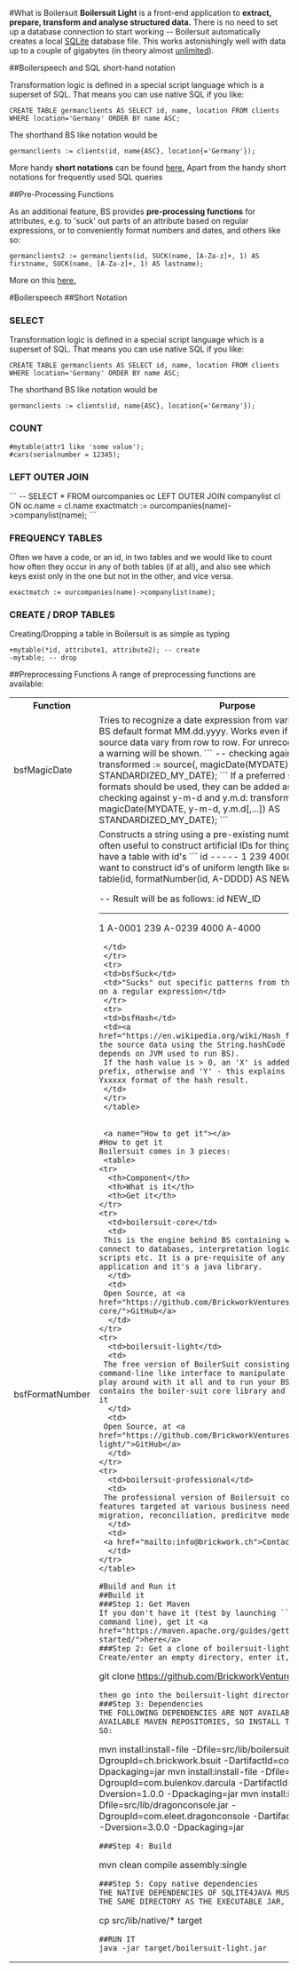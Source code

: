 #What is Boilersuit
<b>Boilersuit Light</b> is a front-end application to <b>extract, prepare, transform and analyse structured data.</b> There is no need to set up a database connection to start working -- Boilersuit automatically creates a local <a href="https://www.sqlite.org/">SQLite</a>  database file. This works astonishingly well with data up to a couple of gigabytes (in theory almost <a href="https://www.sqlite.org/faq.html#q8">unlimited</a>).


##Boilerspeech and SQL short-hand notation

  Transformation logic is defined in a special script language which is a superset of SQL. That means you can use native SQL if you like:
  ```
CREATE TABLE germanclients AS SELECT id, name, location FROM clients WHERE location='Germany' ORDER BY name ASC;
  ```
  The shorthand BS like notation would be
  ```
germanclients := clients(id, name{ASC}, location{='Germany'});
  ```
More handy <b>short notations</b> can be found <a href="#HandySQL">here.</a> Apart from the handy short notations for frequently used SQL queries

##Pre-Processing Functions

As an additional feature, BS provides <b>pre-processing functions</b> for attributes, e.g. to 'suck' out parts of an attribute based on regular expressions,
or to conveniently format numbers and dates, and others like so:
```
germanclients2 := germanclients(id, SUCK(name, [A-Za-z]+, 1) AS firstname, SUCK(name, [A-Za-z]+, 1) AS lastname);
```
More on this <a href="#bsf">here.</a>


#Boilerspeech
##Short Notation
  <a name="HandySQL"></a>
  <h3>SELECT</h3>
  
 Transformation logic is defined in a special script language which is a superset of SQL. That means you can use native SQL if you like:
 ```
CREATE TABLE germanclients AS SELECT id, name, location FROM clients WHERE location='Germany' ORDER BY name ASC;
 ```
 The shorthand BS like notation would be
 ```
germanclients := clients(id, name{ASC}, location{='Germany'});
 ```
  
  <h3>COUNT</h3>
  
 ```#table;
#mytable(attr1 like 'some value');
#cars(serialnumber = 12345);
 ```
  
  <h3>LEFT OUTER JOIN</h3>
  ```
-- SELECT * FROM ourcompanies oc LEFT OUTER JOIN companylist cl ON oc.name = cl.name
exactmatch := ourcompanies(name)->companylist(name);
  ```
  <h3>FREQUENCY TABLES</h3>
  
 Often we have a code, or an id, in two tables and we would like to count how often
 they occur in any of both tables (if at all), and also see which keys exist only in the one but
 not in the other, and vice versa.
  
  ```
exactmatch := ourcompanies(name)->companylist(name);
  ```
  <h3>CREATE / DROP TABLES</h3>
  
 Creating/Dropping a table in Boilersuit is as simple as typing
 ```
+mytable(*id, attribute1, attribute2); -- create
-mytable; -- drop
 ```
  
##Preprocessing Functions
  <a name="bsf"></a>
  A range of preprocessing functions are available:
  <table>
 <tr><th>Function</th><th>Purpose</th></tr>
 <tr>
 <td>bsfMagicDate</td>
 <td>Tries to recognize a date expression from various formats into the BS default format MM.dd.yyyy.
 Works even if the formats in the source data vary from row
 to row. For unrecognized expressions, a warning will be shown.
 ```
 -- checking against common formats
 transformed := source(, magicDate(MYDATE) AS STANDARDIZED_MY_DATE);
  ```
 If a preferred set of allowed formats should be used, they can be added as arguments:
 ```
 -- checking against y-m-d and y.m.d:
 transformed := source(, magicDate(MYDATE, y-m-d, y.m.d[,...]) AS STANDARDIZED_MY_DATE);
  ```
 </td>
 </tr>
 <tr>
 <td>bsfFormatNumber</td>
 <td>Constructs a string using a pre-existing number in a certain way often useful to construct artificial IDs
 for things. Lets assume we have a table with id's
 ```
id
-----
1
239
4000
```
Then, we may want to construct id's of uniform length like so:
```
result := table(id, formatNumber(id, A-DDDD) AS NEW_ID);

-- Result will be as follows:
id NEW_ID
----  -----------
1     A-0001
239   A-0239
4000  A-4000
```
 </td>
 </tr>
 <tr>
 <td>bsfSuck</td>
 <td>"Sucks" out specific patterns from the source data based on a regular expression</td>
 </tr>
 <tr>
 <td>bsfHash</td>
 <td><a href="https://en.wikipedia.org/wiki/Hash_function">Hashes</a> the source data using the String.hashCode method (probably depends on JVM used to run BS).
 If the hash value is > 0, an 'X' is added to the hash as a prefix, otherwise and 'Y' - this explains the Xxxxxx resp. Yxxxxx format of the hash result.
 </td>
 </tr>
 </table>
 

 <a name="How to get it"></a>
#How to get it
Boilersuit comes in 3 pieces:
 <table>
<tr>
  <th>Component</th>
  <th>What is it</th>
  <th>Get it</th>
</tr>
<tr>
  <td>boilersuit-core</td>
  <td>
 This is the engine behind BS containing what you need to connect to databases, interpretation logic needed to run scripts etc. It is a pre-requisite of any Boilersuit application and it's a java library.
  </td>
  <td>
 Open Source, at <a href="https://github.com/BrickworkVentures/boilersuit-core/">GitHub</a>
  </td>
</tr>
<tr>
  <td>boilersuit-light</td>
  <td>
 The free version of BoilerSuit consisting of a simple command-line like interface to manipulate and view data, to play around with it all and to run your BS scripts. It contains the boiler-suit core library and won't run without it
  </td>
  <td>
 Open Source, at <a href="https://github.com/BrickworkVentures/boilersuit-light/">GitHub</a>
  </td>
</tr>
<tr>
  <td>boilersuit-professional</td>
  <td>
 The professional version of Boilersuit contains special features targeted at various business needs such as data migration, reconciliation, predicitve modelling.
  </td>
  <td>
 <a href="mailto:info@brickwork.ch">Contact us</a>
  </td>
</tr>
</table>

#Build and Run it
##Build it
###Step 1: Get Maven
If you don't have it (test by launching ```mvn``` in your command line), get it <a href="https://maven.apache.org/guides/getting-started/">here</a>
###Step 2: Get a clone of boilersuit-light
Create/enter an empty directory, enter it, and launch
```
git clone https://github.com/BrickworkVentures/boilersuit-light.git
```
then go into the boilersuit-light directory.
###Step 3: Dependencies
THE FOLLOWING DEPENDENCIES ARE NOT AVAILABLE IN PUBLICLY AVAILABLE MAVEN REPOSITORIES, SO INSTALL THEM LOCALLY, LIKE SO:
```
mvn install:install-file -Dfile=src/lib/boilersuit-core.jar -DgroupId=ch.brickwork.bsuit -DartifactId=core -Dversion=1.0 -Dpackaging=jar
mvn install:install-file -Dfile=src/lib/darcula.jar -DgroupId=com.bulenkov.darcula -DartifactId=darcula -Dversion=1.0.0 -Dpackaging=jar
mvn install:install-file -Dfile=src/lib/dragonconsole.jar -DgroupId=com.eleet.dragonconsole -DartifactId=dragonconsole -Dversion=3.0.0 -Dpackaging=jar
```
###Step 4: Build
```
mvn clean compile assembly:single
```
###Step 5: Copy native dependencies
THE NATIVE DEPENDENCIES OF SQLITE4JAVA MUST BE COPIED INTO THE SAME DIRECTORY AS THE EXECUTABLE JAR, LIKE SO:
```
cp src/lib/native/* target
```
##RUN IT
java -jar target/boilersuit-light.jar
